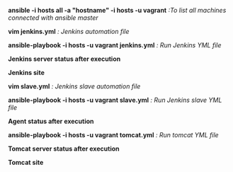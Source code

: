 **ansible -i hosts all -a "hostname" -i hosts -u vagrant** *:To list all machines connected with ansible master*

**vim jenkins.yml** *: Jenkins automation file*

**ansible-playbook -i hosts -u vagrant jenkins.yml** *: Run Jenkins YML file*

**Jenkins server status after execution**

**Jenkins site**

**vim slave.yml** *: Jenkins slave automation file*

**ansible-playbook -i hosts -u vagrant slave.yml**  *: Run Jenkins slave YML file*

**Agent status after execution**

**ansible-playbook -i hosts -u vagrant tomcat.yml**  *: Run tomcat YML file*

**Tomcat server status after execution**

**Tomcat site**
